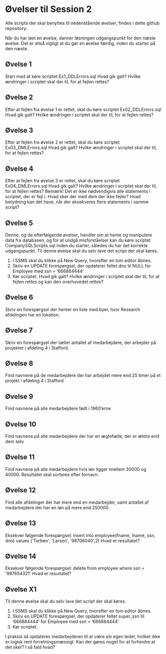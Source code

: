 # Øvelser til Session 2

Alle scripts der skal benyttes til nedenstående øvelser, findes i dette github repository:

Når du har løst en øvelse, danner løsningen udgangspunkt for den næste øvelse. Det er altså vigtigt at du gør en øvelse færdig, inden du starter på den næste. 

## Øvelse 1
Start med at køre scriptet Ex1_DDLErrors.sql
Hvad gik galt?
Hvilke ændringer i scriptet skal der til, for at fejlen rettes?

## Øvelse 2
Efter at fejlen fra øvelse 1 er rettet, skal du køre scriptet Ex02_DDLErrors.sql
Hvad gik galt?
Hvilke ændringer i scriptet skal der til, for at fejlen rettes?

## Øvelse 3
Efter at fejlen fra øvelse 2 er rettet, skal du køre scriptet Ex03_DMLErrors.sql
Hvad gik galt?
Hvilke ændringer i scriptet skal der til, for at fejlen rettes?

## Øvelse 4
Efter at fejlen fra øvelse 3 er rettet, skal du køre scriptet Ex04_DMLErrors.sql
Hvad gik galt?
Hvilke ændringer i scriptet skal der til, for at fejlen rettes?
Bemærk! Det er ikke nødvendigvis alle statements i scriptet, der er fejl i. Hvad sker der med dem der ikke fejler?
Hvad betydning kan det have, når der eksekveres flere statements i samme script? 

## Øvelse 5
Denne, og de efterfølgende øvelser, handler om at hente og manipulere data fra databasen, og for at undgå misforståelser kan du køre scriptet CompanySQLScripts.sql inden du starter, således du har det korrekte udgangspunkt.
Til denne øvelse skal du selv lave det script der skal køres.
1.	I SSMS skal du klikke på New Query, hvorefter en tom editor åbnes.
1.	Skriv en UPDATE forespørgsel, der opdaterer feltet dno til NULL for Employee med ssn = ’666884444’
1.	Kør scriptet.
Hvad gik galt?
Hvilke ændringer i scriptet skal der til, for at fejlen rettes og kan den overhovedet rettes?

## Øvelse 6
Skriv en forespørgsel der henter en liste med byer, hvor Research afdelingen har en lokation.

## Øvelse 7
Skriv en forespørgsel der tæller antallet af medarbejdere, der arbejder på projekter i afdeling 4 i Stafford.

## Øvelse 8
Find navnene på de medarbejdere der har arbejdet mere end 25 timer på et projekt i afdeling 4 i Stafford

## Øvelse 9
Find navnene på alle medarbejdere født i 1960’erne

## Øvelse 10
Find navnene på alle medarbejdere der har en ægtefælle, der er ældre end dem selv

## Øvelse 11 
Find navnene på alle medarbejdere hvis løn ligger imellem 30000 og 40000. Resultatet skal sorteres efter fornavn.

## Øvelse 12
Find alle afdelinger der har mere end en medarbejder, samt antallet af medarbejdere der har en løn på mere end 250000

## Øvelse 13
Eksekver følgende forespørgsel:
insert into employee(fname, lname, ssn, dno)
values ('Torben', 'Larsen', '98706040',2)
Hvad er resultatet?

## Øvelse 14
Eksekver følgende forespørgsel:
delete from employee
where ssn = '987654321'
Hvad er resultatet?

## Øvelse X1 
Til denne øvelse skal du selv lave det script der skal køres.
1.	I SSMS skal du klikke på New Query, hvorefter en tom editor åbnes.
1.	Skriv en UPDATE forespørgsel, der opdaterer feltet super_ssn til ’666884444’ for Employee med ssn = ’666884444’
1.	Kør scriptet.

I praksis så opdateres medarbejderen til at være sin egen leder, hvilket ikke er logisk rent forretningsmæssigt.
Kan der gøres noget for at forhindre at det sker?
I så fald hvad?
